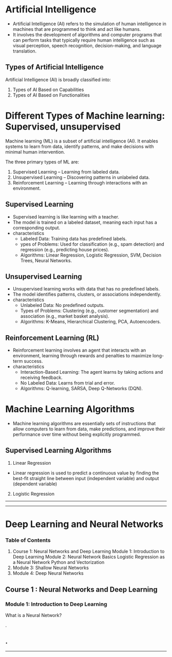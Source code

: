 # Artificial Intelligence
* Artificial Intelligence (AI) refers to the simulation of human intelligence in machines that are programmed to think and act like humans. 
* It involves the development of algorithms and computer programs that can perform tasks that typically require human intelligence such as visual perception, speech recognition, decision-making, and language translation. 

## Types of Artificial Intelligence
Artificial Intelligence (AI) is broadly classified into:

1. Types of AI Based on Capabilities
2. Types of AI Based on Functionalities

















# Different Types of Machine learning: Supervised, unsupervised

Machine learning (ML) is a subset of artificial intelligence (AI). It enables systems to learn from data, identify patterns, and make decisions with minimal human intervention.

The three primary types of ML are:

1. Supervised Learning – Learning from labeled data.
2. Unsupervised Learning – Discovering patterns in unlabeled data.
3. Reinforcement Learning – Learning through interactions with an environment.

## Supervised Learning

* Supervised learning is like learning with a teacher. 
* The model is trained on a labeled dataset, meaning each input has a corresponding output.
* characteristics
    * Labeled Data: Training data has predefined labels.
    * ypes of Problems: Used for classification (e.g., spam detection) and regression (e.g., predicting house prices).
    * Algorithms: Linear Regression, Logistic Regression, SVM, Decision Trees, Neural Networks.


## Unsupervised Learning

* Unsupervised learning works with data that has no predefined labels. 
* The model identifies patterns, clusters, or associations independently.
* characteristics
  * Unlabeled Data: No predefined outputs.
  * Types of Problems: Clustering (e.g., customer segmentation) and association (e.g., market basket analysis).
  * Algorithms: K-Means, Hierarchical Clustering, PCA, Autoencoders.


## Reinforcement Learning (RL)


* Reinforcement learning involves an agent that interacts with an environment, learning through rewards and penalties to maximize long-term success.
* characteristics
    * Interaction-Based Learning: The agent learns by taking actions and receiving feedback.
    * No Labeled Data: Learns from trial and error.
    * Algorithms: Q-learning, SARSA, Deep Q-Networks (DQN).



# Machine Learning Algorithms

* Machine learning algorithms are essentially sets of instructions that allow computers to learn from data, make predictions, and improve their performance over time without being explicitly programmed.

## Supervised Learning Algorithms

1. Linear Regression

* Linear regression is used to predict a continuous value by finding the best-fit straight line between input (independent variable) and output (dependent variable)

2. Logistic Regression





---
---

# Deep Learning and Neural Networks

### Table of Contents


1. Course 1: Neural Networks and Deep Learning
        Module 1: Introduction to Deep Learning
        Module 2: Neural Network Basics
            Logistic Regression as a Neural Network
            Python and Vectorization
2. Module 3: Shallow Neural Networks
3. Module 4: Deep Neural Networks




## Course 1 : Neural Networks and Deep Learning
### Module 1: Introduction to Deep Learning

What is a Neural Network?








.



.
---
---




